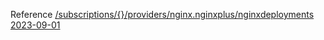Reference [/subscriptions/{}/providers/nginx.nginxplus/nginxdeployments 2023-09-01](/Resources/mgmt-plane/L3N1YnNjcmlwdGlvbnMve30vcHJvdmlkZXJzL25naW54Lm5naW54cGx1cy9uZ2lueGRlcGxveW1lbnRz/2023-09-01.xml)
